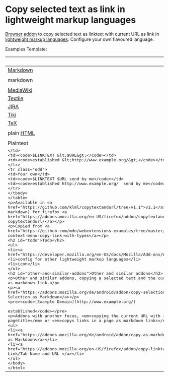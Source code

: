 # Copy selected text as link in lightweight markup languages


[Browser addon](https://developer.mozilla.org/en-US/docs/Mozilla/Add-ons) to copy selected text as linktext with current URL as link in [lightweight markup languages](https://en.wikipedia.org/wiki/Lightweight_markup_language):
Configure your own flavoured language.

Examples Template:


|                                                                                       | Template                      | Result                                                |
| ------------------------------------------------------------------------------------- |-------------------------------| ------------------------------------------------------|
| [Markdown](https://daringfireball.net/projects/markdown/syntax#link)                  | `[$LINKTEXT]($URL)`           | `[established](http://www.example.org/)`              |
| markdown                                                                              | `[$LINKTEXT]($URL "$TITLE")`  | `[established](http://example.org/ "Example Domain")` |
| [MediaWiki](https://www.mediawiki.org/wiki/Help:Links#External_links)                 | `[$URL $LINKTEXT]`            | `[http://www.example.org/ established]`               |
| [Textile](https://textile-lang.com/doc/links)                                         | `"$LINKTEXT":$URL`            | `"established":http://www.example.org/`               |
| [JIRA](https://jira.atlassian.com/secure/WikiRendererHelpAction.jspa?section=links)   | `[$LINKTEXT\|$URL]`           | `[established\|http://www.example.org/]`              |
| [Tiki](https://doc.tiki.org/Wiki-Syntax-Links)                                        | `[$URL\|$LINKTEXT]`           | `[http://www.example.org/\|established]`              |
| [TeX](https://www.tug.org/applications/hyperref/manual.html#x1-20001)                 | `\href{$URL}{$LINKTEXT}`      | `\href{http://www.example.org/}{established}`         |
| plain [HTML](https://www.w3schools.com/html/html_links.asp)                           | `<a href="$URL">$LINKTEXT</a>`| `<a href="http://www.example.org/">established</a>`   |
| Plaintext                                                                             | `$LINKTEXT $URL`              | `established http://www.example.org/`                 |
| <Plaintext>                                                                           | `$LINKTEXT <$URL>`            | `established <http://www.example.org/>`               |
| Your own                                                                              | `$LINKTEXT $URL send by me`   | `established http://www.example.org/  send by me`     |


Available in [v1.1](https://github.com/klml/copytextandurl/tree/v1.1) (only markdown) for firefox [addons.mozilla.org copytextandurl/](https://addons.mozilla.org/en-US/firefox/addon/copytextandurl/)


Copied from [webextensions-examples context-menu-copy-link-with-types](https://github.com/mdn/webextensions-examples/tree/master/context-menu-copy-link-with-types)

## Todo

* [Shortcut](https://developer.mozilla.org/en-US/docs/Mozilla/Add-ons/WebExtensions/manifest.json/commands)
* config for other lightweight markup languages
* icon

## Other and similar addons

Other and similar addons, copying a selected text and the current URL as markdown link.

[Copy Selection as Markdown](https://addons.mozilla.org/de/android/addon/copy-selection-as-markdown/)

```
[Example Domain](http://www.example.org/)

established
```

Addons with another focus, _copying the current URL with its pagetitle_ or _copys links in a page as markdown links_.

* [Copy as Markdown](https://addons.mozilla.org/de/android/addon/copy-as-markdown/)
* [Copy Link/Tab Name and URL ](https://addons.mozilla.org/en-US/firefox/addon/copy-linktab-name-and-url/)
